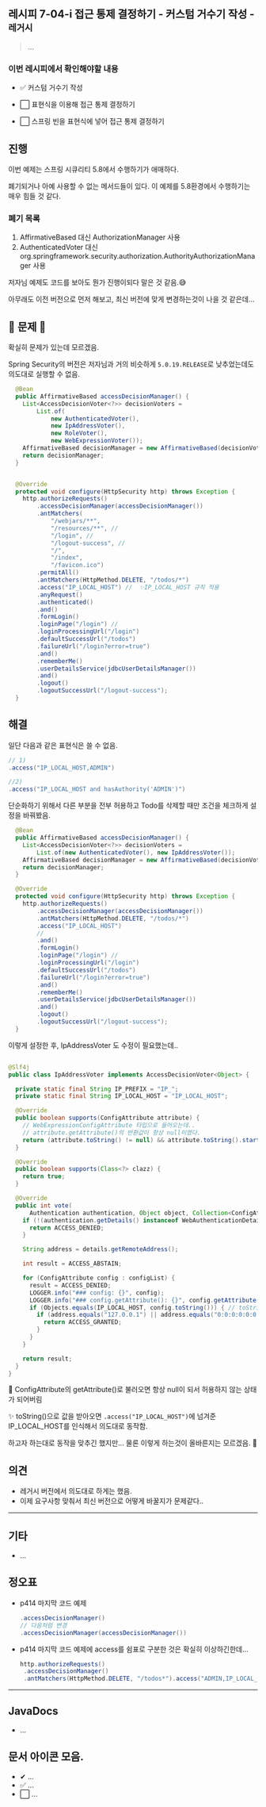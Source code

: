 ## 레시피 7-04-i 접근 통제 결정하기  - 커스텀 거수기 작성 - `레거시`

> ...
>

### 이번 레시피에서 확인해야할  내용

* ✅ 커스텀 거수기 작성

* ⬜ 표현식을 이용해 접근 통제 결정하기
  
* ⬜ 스프링 빈을 표현식에 넣어 접근 통제 결정하기
  
  

## 진행

이번 예제는 스프링 시큐리티 5.8에서 수행하기가 애매하다.

폐기되거나 아예 사용할 수 없는 메서드들이 있다. 이 예제를 5.8환경에서 수행하기는 매우 힘들 것 같다.



### 폐기 목록

1. AffirmativeBased 대신 AuthorizationManager 사용
2. AuthenticatedVoter 대신 org.springframework.security.authorization.AuthorityAuthorizationManager  사용

저자님 예제도 코드를 보아도 뭔가 진행이되다 말은 것 같음.😅

아무래도 이전 버전으로 먼저 해보고, 최신 버전에 맞게 변경하는것이 나을 것 같은데...



## 🎃 문제 👿

확실히 문제가 있는데 모르겠음.

Spring Security의 버전은 저자님과 거의 비슷하게 `5.0.19.RELEASE`로 낮추었는데도 의도대로 실행할 수 없음.

```java
  @Bean
  public AffirmativeBased accessDecisionManager() {
    List<AccessDecisionVoter<?>> decisionVoters =
        List.of(
            new AuthenticatedVoter(),
            new IpAddressVoter(),
            new RoleVoter(),
            new WebExpressionVoter());
    AffirmativeBased decisionManager = new AffirmativeBased(decisionVoters);
    return decisionManager;
  }


  @Override
  protected void configure(HttpSecurity http) throws Exception {
    http.authorizeRequests()
        .accessDecisionManager(accessDecisionManager())
        .antMatchers(
            "/webjars/**",
            "/resources/**", //
            "/login", //
            "/logout-success", //
            "/",
            "/index",
            "/favicon.ico")
        .permitAll()
        .antMatchers(HttpMethod.DELETE, "/todos/*")
        .access("IP_LOCAL_HOST") //  ✨IP_LOCAL_HOST 규칙 적용
        .anyRequest()
        .authenticated()
        .and()
        .formLogin()
        .loginPage("/login") //
        .loginProcessingUrl("/login")
        .defaultSuccessUrl("/todos")
        .failureUrl("/login?error=true")
        .and()
        .rememberMe()
        .userDetailsService(jdbcUserDetailsManager())
        .and()
        .logout()
        .logoutSuccessUrl("/logout-success");
  }
```





## 해결

일단 다음과 같은 표현식은 쓸 수 없음. 

```java
// 1)
.access("IP_LOCAL_HOST,ADMIN")

//2)
.access("IP_LOCAL_HOST and hasAuthority('ADMIN')")

```



단순화하기 위해서 다른 부분을 전부 허용하고 Todo를 삭제할 때만 조건을 체크하게 설정을 바꿔봤음.

```java
  @Bean
  public AffirmativeBased accessDecisionManager() {
    List<AccessDecisionVoter<?>> decisionVoters =
        List.of(new AuthenticatedVoter(), new IpAddressVoter());
    AffirmativeBased decisionManager = new AffirmativeBased(decisionVoters);
    return decisionManager;
  }

  @Override
  protected void configure(HttpSecurity http) throws Exception {
    http.authorizeRequests()
        .accessDecisionManager(accessDecisionManager())
        .antMatchers(HttpMethod.DELETE, "/todos/*")
        .access("IP_LOCAL_HOST")
        //
        .and()
        .formLogin()
        .loginPage("/login") //
        .loginProcessingUrl("/login")
        .defaultSuccessUrl("/todos")
        .failureUrl("/login?error=true")
        .and()
        .rememberMe()
        .userDetailsService(jdbcUserDetailsManager())
        .and()
        .logout()
        .logoutSuccessUrl("/logout-success");
  }
```

이렇게 설정한 후, IpAddressVoter 도 수정이 필요했는데..

```java

@Slf4j
public class IpAddressVoter implements AccessDecisionVoter<Object> {

  private static final String IP_PREFIX = "IP_";
  private static final String IP_LOCAL_HOST = "IP_LOCAL_HOST";

  @Override
  public boolean supports(ConfigAttribute attribute) {
    // WebExpressionConfigAttribute 타입으로 들어오는데..
    // attribute.getAttribute()의 반환값이 항상 null이였다.
    return (attribute.toString() != null) && attribute.toString().startsWith(IP_PREFIX); // ✨ 여전히 null
  }

  @Override
  public boolean supports(Class<?> clazz) {
    return true;
  }

  @Override
  public int vote(
      Authentication authentication, Object object, Collection<ConfigAttribute> configList) {
    if (!(authentication.getDetails() instanceof WebAuthenticationDetails details)) {
      return ACCESS_DENIED;
    }

    String address = details.getRemoteAddress();

    int result = ACCESS_ABSTAIN;

    for (ConfigAttribute config : configList) {
      result = ACCESS_DENIED;
      LOGGER.info("### config: {}", config);
      LOGGER.info("### config.getAttribute(): {}", config.getAttribute()); // ✨ 여전히 null
      if (Objects.equals(IP_LOCAL_HOST, config.toString())) { // toString으로 비교해야 조건이 맞음.
        if (address.equals("127.0.0.1") || address.equals("0:0:0:0:0:0:0:1")) {
          return ACCESS_GRANTED;
        }
      }
    }

    return result;
  }
}

```

🎃 ConfigAttribute의 getAttribute()로 불러오면 항상 null이 되서 허용하지 않는 상태가 되어버림

✨ toString()으로 값을 받아오면 `.access("IP_LOCAL_HOST")`에 넘겨준 IP_LOCAL_HOST를 인식해서 의도대로 동작함.

하고자 하는대로 동작을 맞추긴 했지만... 물론 이렇게 하는것이 올바른지는 모르겠음. 🎃






## 의견

* 레거시 버전에서 의도대로 하게는 했음.
* 이제 요구사항 맞춰서 최신 버전으로 어떻게 바꿀지가 문제같다..



---

## 기타

* ...





## 정오표

* p414 마지막 코드 예제

  ```java
  .accessDecisionManager() 
  // 다음처럼 변경
  .accessDecisionManager(accessDecisionManager())
  ```

* p414 마지막 코드 예제에 access를 쉼표로 구분한 것은 확실히 이상하긴한데...

  ```java
  http.authorizeRequests()
   .accessDecisionManager()
   .antMatchers(HttpMethod.DELETE, "/todos*").access("ADMIN,IP_LOCAL_HOST"); // 이상함..🎃
  ```

  




---

## JavaDocs

* ...


## 문서 아이콘 모음.
* ✔ ...
* ✅ ...
* ⬜ ...